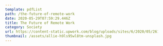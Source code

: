 ```yaml
---
template: pdfList
path: /the-future-of-remote-work
date: 2020-05-29T07:59:29.446Z
title: The Future of Remote Work
category: Society
url: https://content-static.upwork.com/blog/uploads/sites/6/2020/05/26131624/Upwork_EconomistReport_FWR_052020.pdf
thumbnail: /assets/allie-h9ls95wl8tm-unsplash.jpg
---
```

